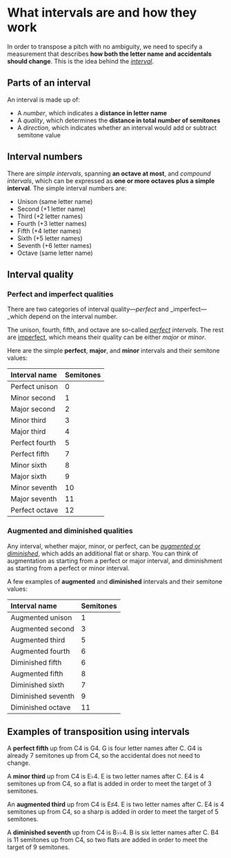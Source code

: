 # What intervals are and how they work

In order to transpose a pitch with no ambiguity, we need to specify a measurement that describes **how both the letter name and accidentals should change**. This is the idea behind the [_interval_](https://en.wikipedia.org/wiki/Interval_%28music%29).

## Parts of an interval

An interval is made up of:

* A _number_, which indicates a **distance in letter name**
* A _quality_, which determines the **distance in total number of semitones**
* A _direction_, which indicates whether an interval would add or subtract semitone value

## Interval numbers

There are _simple_ _intervals_, spanning **an octave at most**, and _compound_ _intervals_, which can be expressed as **one or more octaves** **plus a simple interval**. The simple interval numbers are:

* Unison \(same letter name\)
* Second \(+1 letter name\)
* Third \(+2 letter names\)
* Fourth \(+3 letter names\)
* Fifth \(+4 letter names\)
* Sixth \(+5 letter names\)
* Seventh \(+6 letter names\)
* Octave \(same letter name\)

## Interval quality

### Perfect and imperfect qualities

There are two categories of interval quality—_perfect_ and _imperfect—_which depend on the interval number.

The unison, fourth, fifth, and octave are so-called [_perfect_](https://en.wikipedia.org/wiki/Interval_%28music%29#Perfect) _intervals_. The rest are [imperfect](https://en.wikipedia.org/wiki/Interval_%28music%29#Major_and_minor), which means their quality can be either _major_ or _minor_.

Here are the simple **perfect**, **major**, and **minor** intervals and their semitone values:

| Interval name | Semitones |
| :--- | :--- |
| Perfect unison | 0 |
| Minor second | 1 |
| Major second | 2 |
| Minor third | 3 |
| Major third | 4 |
| Perfect fourth | 5 |
| Perfect fifth | 7 |
| Minor sixth | 8 |
| Major sixth | 9 |
| Minor seventh | 10 |
| Major seventh | 11 |
| Perfect octave | 12 |

### Augmented and diminished qualities

Any interval, whether major, minor, or perfect, can be [_augmented_ or _diminished_](https://en.wikipedia.org/wiki/Interval_%28music%29#Augmented_and_diminished), which adds an additional flat or sharp. You can think of augmentation as starting from a perfect or major interval, and diminishment as starting from a perfect or minor interval.

A few examples of **augmented** and **diminished** intervals and their semitone values:

| Interval name | Semitones |
| :--- | :--- |
| Augmented unison | 1 |
| Augmented second | 3 |
| Augmented third | 5 |
| Augmented fourth | 6 |
| Diminished fifth | 6 |
| Augmented fifth | 8 |
| Diminished sixth | 7 |
| Diminished seventh | 9 |
| Diminished octave | 11 |

## Examples of transposition using intervals

A **perfect fifth** up from C4 is G4. G is four letter names after C. G4 is already 7 semitones up from C4, so the accidental does not need to change.

A **minor third** up from C4 is E♭4. E is two letter names after C. E4 is 4 semitones up from C4, so a flat is added in order to meet the target of 3 semitones.

An **augmented third** up from C4 is E♯4. E is two letter names after C. E4 is 4 semitones up from C4, so a sharp is added in order to meet the target of 5 semitones.

A **diminished seventh** up from C4 is B♭♭4. B is six letter names after C. B4 is 11 semitones up from C4, so two flats are added in order to meet the target of 9 semitones.





